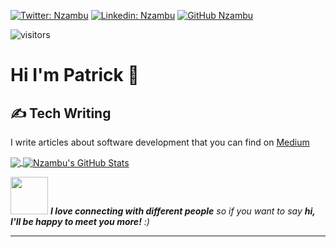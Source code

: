[![Twitter: Nzambu](https://img.shields.io/twitter/follow/Nzambu?style=social)](https://twitter.com/Nzambu)
[![Linkedin: Nzambu](https://img.shields.io/badge/-nzambu-blue?style=flat-square&logo=Linkedin&logoColor=white&link=https://www.linkedin.com/in/nzambu/)](https://www.linkedin.com/in/nzambu/)
[![GitHub Nzambu](https://img.shields.io/github/followers/nzambu?label=follow&style=social)](https://github.com/Nzambu)

![visitors](https://visitor-badge.glitch.me/badge?page_id=Nzambu.visitor-badge)

# Hi I'm Patrick :wave:

## &#x270d; Tech Writing

I write articles about software development that you can find on [Medium](https://medium.com/@patricknzambu)

<a href="https://github.com/Nzambu/Nzambu">
  <img align="center" src="https://github-readme-stats.vercel.app/api/top-langs/?username=Nzambu&hide=css,html,tex&theme=merko&langs_count=3" />
</a>
<a href="https://github.com/Nzambu/Nzambu">
  <img align="center" src="https://github-readme-stats.vercel.app/api?username=Nzambu&show_icons=true&theme=merko&line_height=27&count_private=true" alt="Nzambu's GitHub Stats" />
</a>

<img src="https://media.giphy.com/media/LnQjpWaON8nhr21vNW/giphy.gif" width="60"> <em><b>I love connecting with different people</b> so if you want to say <b>hi, I'll be happy to meet you more!</b> :)</em>

---